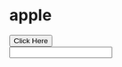 # apple
<html>
  <head>
    <title>Title of the document</title>
  </head>
  <body>
    <button onclick="https://toche420.github.io/apple/;">
      Click Here
    </button>
  </body>
</html>
<html>
  <head>
    <title>Title of the document</title>
  </head>
  <body>
    <form>
      <input type="apple" onclick="https://toche420.github.io/apple/" />
    </form>
  </body>
</html>
